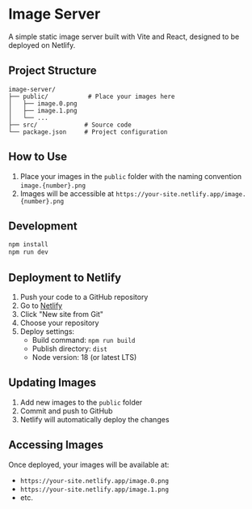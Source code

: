 # Image Server

A simple static image server built with Vite and React, designed to be deployed on Netlify.

## Project Structure

```
image-server/
├── public/           # Place your images here
│   ├── image.0.png
│   ├── image.1.png
│   └── ...
├── src/             # Source code
└── package.json     # Project configuration
```

## How to Use

1. Place your images in the `public` folder with the naming convention `image.{number}.png`
2. Images will be accessible at `https://your-site.netlify.app/image.{number}.png`

## Development

```bash
npm install
npm run dev
```

## Deployment to Netlify

1. Push your code to a GitHub repository
2. Go to [Netlify](https://www.netlify.com/)
3. Click "New site from Git"
4. Choose your repository
5. Deploy settings:
   - Build command: `npm run build`
   - Publish directory: `dist`
   - Node version: 18 (or latest LTS)

## Updating Images

1. Add new images to the `public` folder
2. Commit and push to GitHub
3. Netlify will automatically deploy the changes

## Accessing Images

Once deployed, your images will be available at:
- `https://your-site.netlify.app/image.0.png`
- `https://your-site.netlify.app/image.1.png`
- etc.
